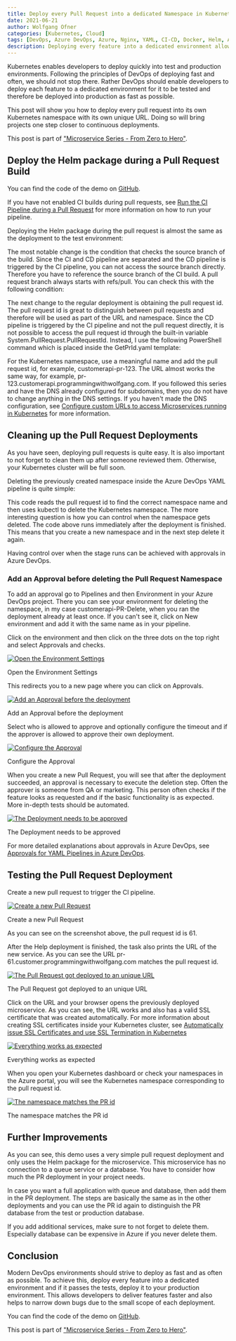 ```yaml
---
title: Deploy every Pull Request into a dedicated Namespace in Kubernetes
date: 2021-06-21
author: Wolfgang Ofner
categories: [Kubernetes, Cloud]
tags: [DevOps, Azure DevOps, Azure, Nginx, YAML, CI-CD, Docker, Helm, AKS, Kubernetes]
description: Deploying every feature into a dedicated environment allows you to deliver fast and reliable features. 
---
```


Kubernetes enables developers to deploy quickly into test and production environments. Following the principles of DevOps of deploying fast and often, we should not stop there. Rather DevOps should enable developers to deploy each feature to a dedicated environment for it to be tested and therefore be deployed into production as fast as possible.

This post will show you how to deploy every pull request into its own Kubernetes namespace with its own unique URL. Doing so will bring projects one step closer to continuous deployments.

This post is part of ["Microservice Series - From Zero to Hero"](/microservice-series-from-zero-to-hero).

## Deploy the Helm package during a Pull Request Build

You can find the code of the demo on <a href="https://github.com/WolfgangOfner/MicroserviceDemo" target="_blank" rel="noopener noreferrer">GitHub</a>.

If you have not enabled CI builds during pull requests, see [Run the CI Pipeline during a Pull Request](/run-the-ci-pipeline-during-pull-request) for more information on how to run your pipeline.

Deploying the Helm package during the pull request is almost the same as the deployment to the test environment:

<script src="https://gist.github.com/WolfgangOfner/8429d8a38c011946519a8d23f8d3653f.js"></script>

The most notable change is the condition that checks the source branch of the build. Since the CI and CD pipeline are separated and the CD pipeline is triggered by the CI pipeline, you can not access the source branch directly. Therefore you have to reference the source branch of the CI build. A pull request branch always starts with refs/pull. You can check this with the following condition:

<script src="https://gist.github.com/WolfgangOfner/b98ad3a5d1a972122c0ffc9fc43c717f.js"></script>

The next change to the regular deployment is obtaining the pull request id. The pull request id is great to distinguish between pull requests and therefore will be used as part of the URL and namespace. Since the CD pipeline is triggered by the CI pipeline and not the pull request directly, it is not possible to access the pull request id through the built-in variable System.PullRequest.PullRequestId. Instead, I use the following PowerShell command which is placed inside the GetPrId.yaml template:

<script src="https://gist.github.com/WolfgangOfner/8db776cd1ca9187f87b9076ec0ab3656.js"></script>

For the Kubernetes namespace, use a meaningful name and add the pull request id, for example, customerapi-pr-123. The URL almost works the same way, for example, pr-123.customerapi.programmingwithwolfgang.com. If you followed this series and have the DNS already configured for subdomains, then you do not have to change anything in the DNS settings. If you haven't made the DNS configuration, see [Configure custom URLs to access Microservices running in Kubernetes](/configure-custom-urls-to-access-microservices-running-in-kubernetes) for more information.

## Cleaning up the Pull Request Deployments

As you have seen, deploying pull requests is quite easy. It is also important to not forget to clean them up after someone reviewed them. Otherwise, your Kubernetes cluster will be full soon. 

Deleting the previously created namespace inside the Azure DevOps YAML pipeline is quite simple:

<script src="https://gist.github.com/WolfgangOfner/4baac64aa588117648a2beb7a451c8f9.js"></script>

This code reads the pull request id to find the correct namespace name and then uses kubectl to delete the Kubernetes namespace. The more interesting question is how you can control when the namespace gets deleted. The code above runs immediately after the deployment is finished. This means that you create a new namespace and in the next step delete it again.

Having control over when the stage runs can be achieved with approvals in Azure DevOps. 

### Add an Approval before deleting the Pull Request Namespace

To add an approval go to Pipelines and then Environment in your Azure DevOps project. There you can see your environment for deleting the namespace, in my case customerapi-PR-Delete, when you ran the deployment already at least once. If you can't see it, click on New environment and add it with the same name as in your pipeline.

Click on the environment and then click on the three dots on the top right and select Approvals and checks. 

<div class="col-12 col-sm-10 aligncenter">
  <a href="/assets/img/posts/2021/06/Open-the-Environment-Settings.jpg"><img loading="lazy" src="/assets/img/posts/2021/06/Open-the-Environment-Settings.jpg" alt="Open the Environment Settings" /></a>
  
  <p>
   Open the Environment Settings
  </p>
</div>

This redirects you to a new page where you can click on Approvals.

<div class="col-12 col-sm-10 aligncenter">
  <a href="/assets/img/posts/2021/06/Add-an-Approval-before-the-deployment.jpg"><img loading="lazy" src="/assets/img/posts/2021/06/Add-an-Approval-before-the-deployment.jpg" alt="Add an Approval before the deployment" /></a>
  
  <p>
   Add an Approval before the deployment
  </p>
</div>

Select who is allowed to approve and optionally configure the timeout and if the approver is allowed to approve their own deployment.

<div class="col-12 col-sm-10 aligncenter">
  <a href="/assets/img/posts/2021/06/Configure-the-Approval.jpg"><img loading="lazy" src="/assets/img/posts/2021/06/Configure-the-Approval.jpg" alt="Configure the Approval" /></a>
  
  <p>
   Configure the Approval
  </p>
</div>

When you create a new Pull Request, you will see that after the deployment succeeded, an approval is necessary to execute the deletion step. Often the approver is someone from QA or marketing. This person often checks if the feature looks as requested and if the basic functionality is as expected. More in-depth tests should be automated.

<div class="col-12 col-sm-10 aligncenter">
  <a href="/assets/img/posts/2021/06/The-Deployment-needs-to-be-approved.jpg"><img loading="lazy" src="/assets/img/posts/2021/06/The-Deployment-needs-to-be-approved.jpg" alt="The Deployment needs to be approved" /></a>
  
  <p>
   The Deployment needs to be approved
  </p>
</div>

For more detailed explanations about approvals in Azure DevOps, see [Approvals for YAML Pipelines in Azure DevOps](/deployment-approvals-yaml-pipeline).

## Testing the Pull Request Deployment

Create a new pull request to trigger the CI pipeline.

<div class="col-12 col-sm-10 aligncenter">
  <a href="/assets/img/posts/2021/06/Create-a-new-Pull-Request.jpg"><img loading="lazy" src="/assets/img/posts/2021/06/Create-a-new-Pull-Request.jpg" alt="Create a new Pull Request" /></a>
  
  <p>
   Create a new Pull Request
  </p>
</div>

As you can see on the screenshot above, the pull request id is 61. 

After the Help deployment is finished, the task also prints the URL of the new service. As you can see the URL pr-61.customer.programmingwithwolfgang.com matches the pull request id.

<div class="col-12 col-sm-10 aligncenter">
  <a href="/assets/img/posts/2021/06/The-Pull-Request-got-deployed-to-an-unique-URL.jpg"><img loading="lazy" src="/assets/img/posts/2021/06/The-Pull-Request-got-deployed-to-an-unique-URL.jpg" alt="The Pull Request got deployed to an unique URL" /></a>
  
  <p>
   The Pull Request got deployed to an unique URL
  </p>
</div>

Click on the URL and your browser opens the previously deployed microservice. As you can see, the URL works and also has a valid SSL certificate that was created automatically. For more information about creating SSL certificates inside your Kubernetes cluster, see [Automatically issue SSL Certificates and use SSL Termination in Kubernetes](/automatically-issue-ssl-certificates-and-use-ssl-termination-in-kubernetes)

<div class="col-12 col-sm-10 aligncenter">
  <a href="/assets/img/posts/2021/06/Everything-works-as-expected.jpg"><img loading="lazy" src="/assets/img/posts/2021/06/Everything-works-as-expected.jpg" alt="Everything works as expected" /></a>
  
  <p>
   Everything works as expected
  </p>
</div>

When you open your Kubernetes dashboard or check your namespaces in the Azure portal, you will see the Kubernetes namespace corresponding to the pull request id.

<div class="col-12 col-sm-10 aligncenter">
  <a href="/assets/img/posts/2021/06/The-namespace-matches-the-PR-id.jpg"><img loading="lazy" src="/assets/img/posts/2021/06/The-namespace-matches-the-PR-id.jpg" alt="The namespace matches the PR id" /></a>
  
  <p>
   The namespace matches the PR id
  </p>
</div>

## Further Improvements

As you can see, this demo uses a very simple pull request deployment and only uses the Helm package for the microservice. This microservice has no connection to a queue service or a database. You have to consider how much the PR deployment in your project needs.

In case you want a full application with queue and database, then add them in the PR deployment. The steps are basically the same as in the other deployments and you can use the PR id again to distinguish the PR database from the test or production database.

If you add additional services, make sure to not forget to delete them. Especially database can be expensive in Azure if you never delete them.

## Conclusion

Modern DevOps environments should strive to deploy as fast and as often as possible. To achieve this, deploy every feature into a dedicated environment and if it passes the tests, deploy it to your production environment. This allows developers to deliver features faster and also helps to narrow down bugs due to the small scope of each deployment.

You can find the code of the demo on <a href="https://github.com/WolfgangOfner/MicroserviceDemo" target="_blank" rel="noopener noreferrer">GitHub</a>.

This post is part of ["Microservice Series - From Zero to Hero"](/microservice-series-from-zero-to-hero).